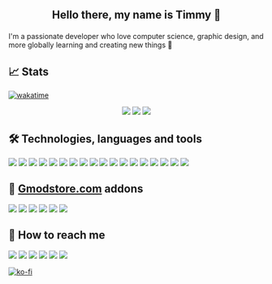 ## <p align="center">Hello there, my name is Timmy 👋
I'm a passionate developer who love computer science, graphic design, and more globally learning and creating new things 🚀

<!-- My first approach to programming was on a sandbox game called Garry's Mod. Over the years spent on this game, I gained some experience in programming (especially in Lua) and realized that it was my thing.

I created several mods on a few sandbox games, some of these mods are for sale on the platform called gmodstore, but I spent most of my time on these games working for communities as a freelancer.
 -->
## 📈 Stats

[![wakatime](https://wakatime.com/badge/user/82906db0-5de5-44ab-a813-73c42b06725a.svg)](https://wakatime.com/@82906db0-5de5-44ab-a813-73c42b06725a)
<!-- [![github](https://img.shields.io/github/followers/Timmy-the-nobody?logo=github)](https://github.com/Timmy-the-nobody?tab=followers) -->

<p align="center">
    <img src="https://github-readme-stats.vercel.app/api/top-langs/?username=Timmy-the-nobody&theme=github_dark">
    <img src="https://github-readme-stats.vercel.app/api?username=Timmy-the-nobody&count_private=true&show_icons=true&theme=github_dark&include_all_commits=true">
    <img src="https://github-readme-streak-stats.herokuapp.com/?user=Timmy-the-nobody&theme=github-dark-blue">
</p>

## 🛠️ Technologies, languages and tools

![](https://img.shields.io/badge/Windows-1c2f45?logo=Windows)
![](https://img.shields.io/badge/Android-1c2f45?logo=Android)
![](https://img.shields.io/badge/Unreal_Engine-1c2f45?logo=UnrealEngine)
![](https://img.shields.io/badge/Lua-1c2f45?logo=Lua)
![](https://img.shields.io/badge/JavaScript-1c2f45?logo=JavaScript)
![](https://img.shields.io/badge/HTML-1c2f45?logo=HTML5)
![](https://img.shields.io/badge/CSS-1c2f45?logo=CSS3)
![](https://img.shields.io/badge/MySQL-1c2f45?logo=MySQL)
![](https://img.shields.io/badge/SQLite-1c2f45?logo=SQLite)
![](https://img.shields.io/badge/PostgreSQL-1c2f45?logo=PostgreSQL)
![](https://img.shields.io/badge/Visual_Studio_Code-1c2f45?logo=VisualStudioCode)
![](https://img.shields.io/badge/Git-1c2f45?logo=Git)
![](https://img.shields.io/badge/GitHub-1c2f45?logo=GitHub)
![](https://img.shields.io/badge/GitLab-1c2f45?logo=GitLab)
![](https://img.shields.io/badge/GitKraken-1c2f45?logo=GitKraken)
![](https://img.shields.io/badge/WakaTime-1c2f45?logo=WakaTime)
![](https://img.shields.io/badge/GIMP-1c2f45?logo=GIMP)
![](https://img.shields.io/badge/Ableton_Live-1c2f45?logo=AbletonLive)


## 🛒 [Gmodstore.com](https://www.gmodstore.com/users/timmythenobody/addons) addons
[![](https://img.shields.io/badge/🍇_Winemaking_System-1c2f45)](https://www.gmodstore.com/market/view/winemaking-system)
[![](https://img.shields.io/badge/🚧_VMS_System-1c2f45)](https://www.gmodstore.com/market/view/7421)
[![](https://img.shields.io/badge/📠_OnePrint-1c2f45)](https://www.gmodstore.com/market/view/7320)
[![](https://img.shields.io/badge/⌚_GSmartWatch-1c2f45)](https://www.gmodstore.com/market/view/gsmartwatch-unique-and-customizable-watches-for-your-server)
[![](https://img.shields.io/badge/💸_Cash_Logistics_System-1c2f45)](https://www.gmodstore.com/market/view/ultimate-brinks-system-ubs)
[![](https://img.shields.io/badge/🐝_Beekeeping_System-1c2f45)](https://www.gmodstore.com/market/view/beekeeping-system)

## 🔎 How to reach me
[![](https://img.shields.io/badge/E--Mail-1c2f45?logo=Gmail)](mailto:timmy.the.nobody@gmail.com)
[![](https://img.shields.io/badge/GitLab-1c2f45?logo=GitLab)](https://gitlab.com/timmy.the.nobody)
[![](https://img.shields.io/badge/Steam-1c2f45?logo=Steam)](https://steamcommunity.com/id/timmythenobody)
[![](https://img.shields.io/badge/Discord-1c2f45?logo=Discord)](https://discordapp.com/users/317885698747400194)
[![](https://img.shields.io/badge/YouTube-1c2f45?logo=YouTube)](https://www.youtube.com/channel/UCxGjRU8uZkj7oK8Tv22aC7A/featured)
[![](https://img.shields.io/badge/Twitch-1c2f45?logo=Twitch)](https://www.twitch.tv/timmythenobody)

[![ko-fi](https://ko-fi.com/img/githubbutton_sm.svg)](https://ko-fi.com/Y8Y76Q9RC)
